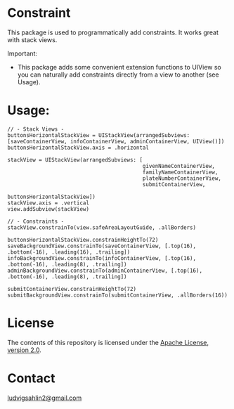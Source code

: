 # Constraint

This package is used to programmatically add constraints. It works great with stack views.

 Important:
 - This package adds some convenient extension functions to UIView so you can naturally add constraints directly from a view to another (see Usage).



# Usage:
    // - Stack Views -
    buttonsHorizontalStackView = UIStackView(arrangedSubviews: [saveContainerView, infoContainerView, adminContainerView, UIView()])
    buttonsHorizontalStackView.axis = .horizontal

    stackView = UIStackView(arrangedSubviews: [
                                               givenNameContainerView,
                                               familyNameContainerView,
                                               plateNumberContainerView,
                                               submitContainerView,
                                               buttonsHorizontalStackView])
    stackView.axis = .vertical
    view.addSubview(stackView)

    // - Constraints -
    stackView.constrainTo(view.safeAreaLayoutGuide, .allBorders)

    buttonsHorizontalStackView.constrainHeightTo(72)
    saveBackgroundView.constrainTo(saveContainerView, [.top(16), .bottom(-16), .leading(16), .trailing])
    infoBackgroundView.constrainTo(infoContainerView, [.top(16), .bottom(-16), .leading(8), .trailing])
    adminBackgroundView.constrainTo(adminContainerView, [.top(16), .bottom(-16), .leading(8), .trailing])

    submitContainerView.constrainHeightTo(72)
    submitBackgroundView.constrainTo(submitContainerView, .allBorders(16))



# License

The contents of this repository is licensed under the
[Apache License, version 2.0](http://www.apache.org/licenses/LICENSE-2.0).



# Contact

ludvigsahlin2@gmail.com
